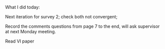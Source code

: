 
What I did today:

Next iteration for survey 2; check both not convergent;

Record the comments questions from page 7 to the end, will ask supervisor at next Monday meeting.

Read VI paper